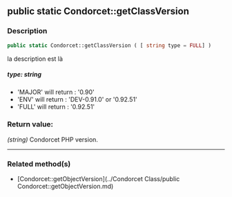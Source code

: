 ## public static Condorcet::getClassVersion

### Description    

```php
public static Condorcet::getClassVersion ( [ string type = FULL] )
```

la description
est là    


##### **type:** *string*   
* 'MAJOR' will return : '0.90'
* 'ENV' will return : 'DEV-0.91.0' or '0.92.51'
* 'FULL' will return : '0.92.51'    



### Return value:   

*(string)* Condorcet PHP version.


---------------------------------------

### Related method(s)      

* [Condorcet::getObjectVersion](../Condorcet Class/public Condorcet::getObjectVersion.md)    
